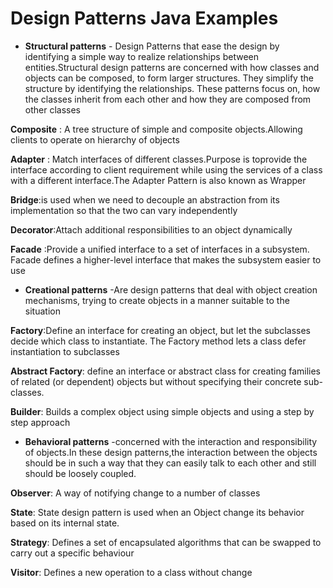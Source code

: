 # Design Patterns Java Examples

* **Structural patterns** - Design Patterns that ease the design by identifying a simple way to realize relationships between entities.Structural design patterns are concerned with how classes and objects can be composed, to form larger structures. They simplify the structure by identifying the relationships. These patterns focus on, how the classes inherit from each other and how they are composed from other classes


**Composite** : A tree structure of simple and composite objects.Allowing clients to operate on hierarchy of objects

**Adapter** : Match interfaces of different classes.Purpose is toprovide the interface according to client requirement while using the services of a class with a different interface.The Adapter Pattern is also known as Wrapper

**Bridge**:is used when we need to decouple an abstraction from its implementation so that the two can vary independently


**Decorator**:Attach additional responsibilities to an object dynamically

**Facade** :Provide a unified interface to a set of interfaces in a subsystem. Facade defines a higher-level interface that makes the subsystem easier to use


* **Creational patterns** -Are design patterns that deal with object creation mechanisms, trying to create objects in a manner suitable to the situation


**Factory**:Define an interface for creating an object, but let the subclasses decide which class to instantiate. The Factory method lets a class defer instantiation to subclasses


**Abstract Factory**: define an interface or abstract class for creating families of related (or dependent) objects but without specifying their concrete sub-classes.


**Builder**: Builds a complex object using simple objects and using a step by step approach

* **Behavioral patterns** -concerned with the interaction and responsibility of objects.In these design patterns,the interaction between the objects should be in such a way that they can easily talk to each other and still should be loosely coupled.

**Observer**: A way of notifying change to a number of classes


**State**: State design pattern is used when an Object change its behavior based on its internal state.

**Strategy**: Defines a set of encapsulated algorithms that can be swapped to carry out a specific behaviour

**Visitor**: Defines a new operation to a class without change
